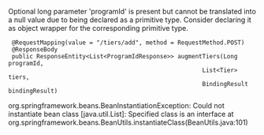  Optional long parameter 'programId' is present but cannot be translated into a null value due to being declared as a primitive type. Consider declaring it as object wrapper for the corresponding primitive type.
 
 
     @RequestMapping(value = "/tiers/add", method = RequestMethod.POST)
     @ResponseBody
     public ResponseEntity<List<ProgramIdResponse>> augmentTiers(Long programId,
                                                           List<Tier> tiers,
                                                           BindingResult bindingResult) 
                                                           
 org.springframework.beans.BeanInstantiationException: Could not instantiate bean class [java.util.List]: Specified class is an interface
 	at org.springframework.beans.BeanUtils.instantiateClass(BeanUtils.java:101)